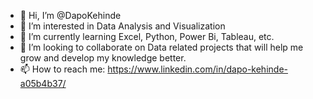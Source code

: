 - 👋 Hi, I’m @DapoKehinde
- 👀 I’m interested in Data Analysis and Visualization
- 🌱 I’m currently learning Excel, Python, Power Bi, Tableau, etc.
- 💞️ I’m looking to collaborate on Data related projects that will help me grow and develop my knowledge better.
- 📫 How to reach me: https://www.linkedin.com/in/dapo-kehinde-a05b4b37/

<!---
DapoKehinde/DapoKehinde is a ✨ special ✨ repository because its `README.md` (this file) appears on your GitHub profile.
You can click the Preview link to take a look at your changes.
--->
